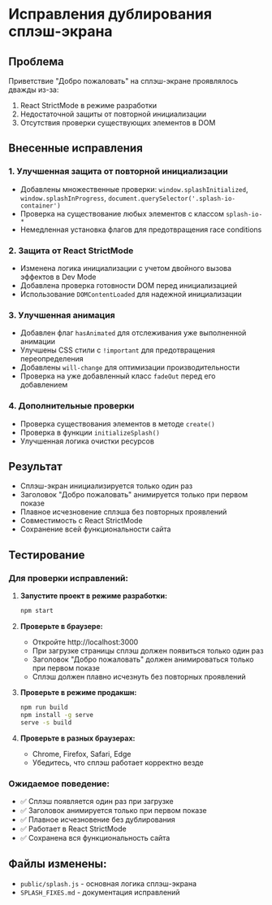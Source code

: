# Исправления дублирования сплэш-экрана

## Проблема
Приветствие "Добро пожаловать" на сплэш-экране проявлялось дважды из-за:
1. React StrictMode в режиме разработки
2. Недостаточной защиты от повторной инициализации
3. Отсутствия проверки существующих элементов в DOM

## Внесенные исправления

### 1. Улучшенная защита от повторной инициализации
- Добавлены множественные проверки: `window.splashInitialized`, `window.splashInProgress`, `document.querySelector('.splash-io-container')`
- Проверка на существование любых элементов с классом `splash-io-*`
- Немедленная установка флагов для предотвращения race conditions

### 2. Защита от React StrictMode
- Изменена логика инициализации с учетом двойного вызова эффектов в Dev Mode
- Добавлена проверка готовности DOM перед инициализацией
- Использование `DOMContentLoaded` для надежной инициализации

### 3. Улучшенная анимация
- Добавлен флаг `hasAnimated` для отслеживания уже выполненной анимации
- Улучшены CSS стили с `!important` для предотвращения переопределения
- Добавлены `will-change` для оптимизации производительности
- Проверка на уже добавленный класс `fadeOut` перед его добавлением

### 4. Дополнительные проверки
- Проверка существования элементов в методе `create()`
- Проверка в функции `initializeSplash()`
- Улучшенная логика очистки ресурсов

## Результат
- Сплэш-экран инициализируется только один раз
- Заголовок "Добро пожаловать" анимируется только при первом показе
- Плавное исчезновение сплэша без повторных проявлений
- Совместимость с React StrictMode
- Сохранение всей функциональности сайта

## Тестирование

### Для проверки исправлений:

1. **Запустите проект в режиме разработки:**
   ```bash
   npm start
   ```

2. **Проверьте в браузере:**
   - Откройте http://localhost:3000
   - При загрузке страницы сплэш должен появиться только один раз
   - Заголовок "Добро пожаловать" должен анимироваться только при первом показе
   - Сплэш должен плавно исчезнуть без повторных проявлений

3. **Проверьте в режиме продакшн:**
   ```bash
   npm run build
   npm install -g serve
   serve -s build
   ```

4. **Проверьте в разных браузерах:**
   - Chrome, Firefox, Safari, Edge
   - Убедитесь, что сплэш работает корректно везде

### Ожидаемое поведение:
- ✅ Сплэш появляется один раз при загрузке
- ✅ Заголовок анимируется только при первом показе
- ✅ Плавное исчезновение без дублирования
- ✅ Работает в React StrictMode
- ✅ Сохранена вся функциональность сайта

## Файлы изменены:
- `public/splash.js` - основная логика сплэш-экрана
- `SPLASH_FIXES.md` - документация исправлений
